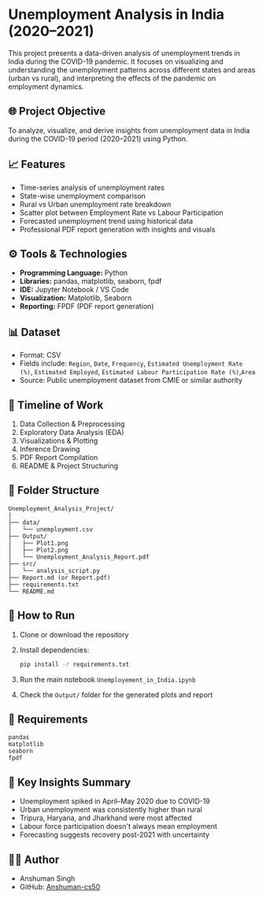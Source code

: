 # Unemployment Analysis in India (2020–2021)

This project presents a data-driven analysis of unemployment trends in India during the COVID-19 pandemic. It focuses on visualizing and understanding the unemployment patterns across different states and areas (urban vs rural), and interpreting the effects of the pandemic on employment dynamics.

## 🌐 Project Objective

To analyze, visualize, and derive insights from unemployment data in India during the COVID-19 period (2020–2021) using Python.

## 📈 Features

* Time-series analysis of unemployment rates
* State-wise unemployment comparison
* Rural vs Urban unemployment rate breakdown
* Scatter plot between Employment Rate vs Labour Participation
* Forecasted unemployment trend using historical data
* Professional PDF report generation with insights and visuals

## ⚙️ Tools & Technologies

* **Programming Language:** Python
* **Libraries:** pandas, matplotlib, seaborn, fpdf
* **IDE:** Jupyter Notebook / VS Code
* **Visualization:** Matplotlib, Seaborn
* **Reporting:** FPDF (PDF report generation)

## 📊 Dataset

* Format: CSV
* Fields include: `Region`, `Date`, `Frequency`, `Estimated Unemployment Rate (%)`, `Estimated Employed`, `Estimated Labour Participation Rate (%)`,`Area`
* Source: Public unemployment dataset from CMIE or similar authority

## 📅 Timeline of Work

1. Data Collection & Preprocessing
2. Exploratory Data Analysis (EDA)
3. Visualizations & Plotting
4. Inference Drawing
5. PDF Report Compilation
6. README & Project Structuring

## 📂 Folder Structure

```
Unemployment_Analysis_Project/
│
├── data/
│   └── unemployment.csv
├── Output/
│   ├── Plot1.png
│   ├── Plot2.png
│   └── Unemployment_Analysis_Report.pdf
├── src/
│   └── analysis_script.py
├── Report.md (or Report.pdf)
├── requirements.txt
└── README.md
```

## 🔧 How to Run

1. Clone or download the repository
2. Install dependencies:

   ```bash
   pip install -r requirements.txt
   ```
3. Run the main notebook `Unemployement_in_India.ipynb`
4. Check the `Output/` folder for the generated plots and report

## 🔧 Requirements

```
pandas
matplotlib
seaborn
fpdf
```

## 📖 Key Insights Summary

* Unemployment spiked in April–May 2020 due to COVID-19
* Urban unemployment was consistently higher than rural
* Tripura, Haryana, and Jharkhand were most affected
* Labour force participation doesn't always mean employment
* Forecasting suggests recovery post-2021 with uncertainty


## 🙋‍♂️ Author

* Anshuman Singh
* GitHub: [Anshuman-cs50](https://github.com/Anshuman-cs50)
